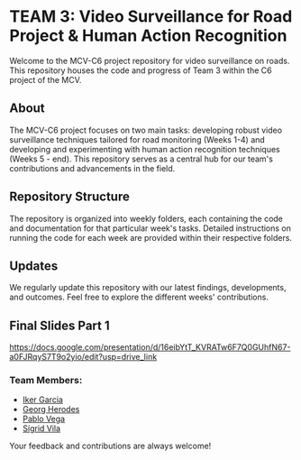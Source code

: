 # TEAM 3: Video Surveillance for Road Project & Human Action Recognition

Welcome to the MCV-C6 project repository for video surveillance on roads. This repository houses the code and progress of Team 3 within the C6 project of the MCV.

## About
The MCV-C6 project focuses on two main tasks: developing robust video surveillance techniques tailored for road monitoring (Weeks 1-4) and developing and experimenting with human action recognition techniques (Weeks 5 - end). This repository serves as a central hub for our team's contributions and advancements in the field.

## Repository Structure
The repository is organized into weekly folders, each containing the code and documentation for that particular week's tasks. Detailed instructions on running the code for each week are provided within their respective folders.

## Updates
We regularly update this repository with our latest findings, developments, and outcomes. Feel free to explore the different weeks' contributions.

## Final Slides Part 1
https://docs.google.com/presentation/d/16eibYtT_KVRATw6F7Q0GUhfN67-a0FJRqyS7T9o2yio/edit?usp=drive_link

### Team Members:
- [Iker Garcia](https://github.com/ikergf)
- [Georg Herodes](https://github.com/gherodessupplai)
- [Pablo Vega](https://github.com/Pablesky)
- [Sígrid Vila](https://github.com/siiigrid)

Your feedback and contributions are always welcome!

